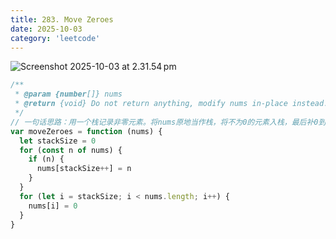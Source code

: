 ```yaml
---
title: 283. Move Zeroes
date: 2025-10-03
category: 'leetcode'
---
```


![Screenshot 2025-10-03 at 2.31.54 pm](assets/Screenshot%202025-10-03%20at%202.31.54%E2%80%AFpm.png)

```js
/**
 * @param {number[]} nums
 * @return {void} Do not return anything, modify nums in-place instead.
 */
// 一句话思路：用一个栈记录非零元素。将nums原地当作栈，将不为0的元素入栈，最后补0到length就行了
var moveZeroes = function (nums) {
  let stackSize = 0
  for (const n of nums) {
    if (n) {
      nums[stackSize++] = n
    }
  }
  for (let i = stackSize; i < nums.length; i++) {
    nums[i] = 0
  }
}
```
